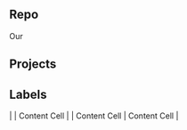 ## Repo

Our 

## Projects


## Labels


|  | Content Cell  |
| Content Cell  | Content Cell  |

## 
